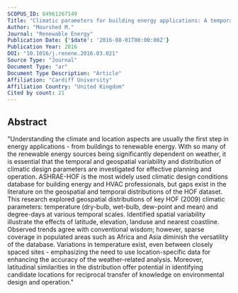 ```yaml
---
SCOPUS_ID: 84961267149
Title: "Climatic parameters for building energy applications: A temporal-geospatial assessment of temperature indicators"
Author: "Mourshed M."
Journal: "Renewable Energy"
Publication Date: {'$date': '2016-08-01T00:00:00Z'}
Publication Year: 2016
DOI: "10.1016/j.renene.2016.03.021"
Source Type: "Journal"
Document Type: "ar"
Document Type Description: "Article"
Affiliation: "Cardiff University"
Affiliation Country: "United Kingdom"
Cited by count: 21
---
```


## Abstract
"Understanding the climate and location aspects are usually the first step in energy applications - from buildings to renewable energy. With so many of the renewable energy sources being significantly dependent on weather, it is essential that the temporal and geospatial variability and distribution of climatic design parameters are investigated for effective planning and operation. ASHRAE-HOF is the most widely used climatic design conditions database for building energy and HVAC professionals, but gaps exist in the literature on the geospatial and temporal distributions of the HOF dataset. This research explored geospatial distributions of key HOF (2009) climatic parameters: temperature (dry-bulb, wet-bulb, dew-point and mean) and degree-days at various temporal scales. Identified spatial variability illustrate the effects of latitude, elevation, landuse and nearest coastline. Observed trends agree with conventional wisdom; however, sparse coverage in populated areas such as Africa and Asia diminish the versatility of the database. Variations in temperature exist, even between closely spaced sites - emphasizing the need to use location-specific data for enhancing the accuracy of the weather-related analysis. Moreover, latitudinal similarities in the distribution offer potential in identifying candidate locations for reciprocal transfer of knowledge on environmental design and operation."
